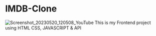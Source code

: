 # IMDB-Clone
![Screenshot_20230520_120508_YouTube](https://github.com/Mohdhamidashraf/IMDB-Clone/assets/134134999/a6870853-38c8-41bf-9a86-bc8d5eeec971)
This is my Frontend project using HTML CSS, JAVASCRIPT &amp; API
